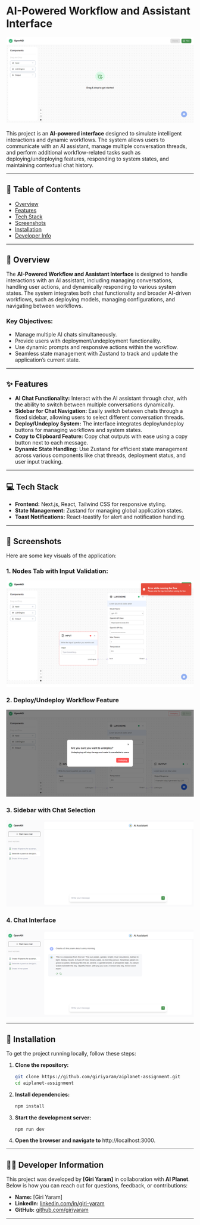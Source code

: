 # AI-Powered Workflow and Assistant Interface

![Project Banner](./public/ai-planet-banner.png)

This project is an **AI-powered interface** designed to simulate intelligent interactions and dynamic workflows. The system allows users to communicate with an AI assistant, manage multiple conversation threads, and perform additional workflow-related tasks such as deploying/undeploying features, responding to system states, and maintaining contextual chat history.

---

## 📜 Table of Contents

- [Overview](#overview)
- [Features](#features)
- [Tech Stack](#tech-stack)
- [Screenshots](#screenshots)
- [Installation](#installation)
- [Developer Info](#-developer-information)
---

## 🧐 Overview

The **AI-Powered Workflow and Assistant Interface** is designed to handle interactions with an AI assistant, including managing conversations, handling user actions, and dynamically responding to various system states. The system integrates both chat functionality and broader AI-driven workflows, such as deploying models, managing configurations, and navigating between workflows.

### Key Objectives:
- Manage multiple AI chats simultaneously.
- Provide users with deployment/undeployment functionality.
- Use dynamic prompts and responsive actions within the workflow.
- Seamless state management with Zustand to track and update the application’s current state.

---

## ✨ Features

- **AI Chat Functionality:** Interact with the AI assistant through chat, with the ability to switch between multiple conversations dynamically.
- **Sidebar for Chat Navigation:** Easily switch between chats through a fixed sidebar, allowing users to select different conversation threads.
- **Deploy/Undeploy System:** The interface integrates deploy/undeploy buttons for managing workflows and system states.
- **Copy to Clipboard Feature:** Copy chat outputs with ease using a copy button next to each message.
- **Dynamic State Handling:** Use Zustand for efficient state management across various components like chat threads, deployment status, and user input tracking.

---

## 💻 Tech Stack

- **Frontend:** Next.js, React, Tailwind CSS for responsive styling.
- **State Management:** Zustand for managing global application states.
- **Toast Notifications:** React-toastify for alert and notification handling.

---

## 📸 Screenshots

Here are some key visuals of the application:
### 1. **Nodes Tab with Input Validation:** 
![Node Error Management](./public/node-error-management.png)

### 2. **Deploy/Undeploy Workflow Feature**
![Deploy/Undeploy Feature](./public/undeploy.png)

### 3. **Sidebar with Chat Selection**
![Sidebar](./public/chat_sidebar.png)

### 4. **Chat Interface**
![Chat Interface](./public/chat-interface.png)



---

## 🚀 Installation

To get the project running locally, follow these steps:

1. **Clone the repository:**
   ```bash
   git clone https://github.com/giriyaram/aiplanet-assignment.git
   cd aiplanet-assignment
   ```
2. **Install dependencies:**

    ```bash
    npm install
    ```
3. **Start the development server:**
    ```bash
    npm run dev
    ```
4. **Open the browser and navigate to** http://localhost:3000.



---

## 👨‍💻 Developer Information

This project was developed by **[Giri Yaram]** in collaboration with **AI Planet**. Below is how you can reach out for questions, feedback, or contributions:

- **Name:** [Giri Yaram]
- **LinkedIn:** [linkedin.com/in/giri-yaram](https://www.linkedin.com/in/giri-yaram/)
- **GitHub:** [github.com/giriyaram](https://github.com/giriyaram/)


---

